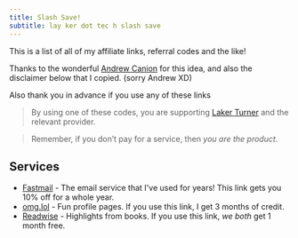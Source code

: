 ```yaml
---
title: Slash Save!
subtitle: lay ker dot tec h slash save
---
```


This is a list of all of my affiliate links, referral codes and the like!

Thanks to the wonderful [Andrew Canion](https://canion.blog/save) for this idea, and also the disclaimer below that I copied. (sorry Andrew XD)

Also thank you in advance if you use any of these links <i class="fa-solid fa-heart"></i>

> By using one of these codes, you are supporting [Laker Turner](https://laker.tech) and the relevant provider.

> Remember, if you don’t pay for a service, then *you are the product*.

## Services
- [Fastmail](https://ref.fm/u27274472) - The email service that I've used for years! This link gets you 10% off for a whole year.
- [omg.lol](https://home.omg.lol/referred-by/laker) - Fun profile pages. If you use this link, I get 3 months of credit.
- [Readwise](https://readwise.io/i/laker42) - Highlights from books. If you use this link, *we both* get 1 month free.